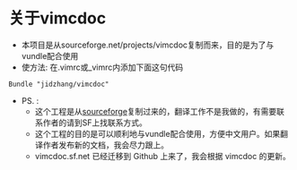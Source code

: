 关于vimcdoc
=======

*  本项目是从sourceforge.net/projects/vimcdoc复制而来，目的是为了与vundle配合使用
* 使方法: 在.vimrc或_vimrc内添加下面这句代码
````
Bundle "jidzhang/vimcdoc"
````
* PS. :
    * 这个工程是从[sourceforge](http://sourceforge.net/projects/vimcdoc)复制过来的，翻译工作不是我做的，有需要联系作者的请到SF上找联系方式。
    * 这个工程的目的是可以顺利地与vundle配合使用，方便中文用户。如果翻译作者发布新的文档，我会尽力跟上。
	* vimcdoc.sf.net 已经迁移到 Github 上来了，我会根据 vimcdoc 的更新。
